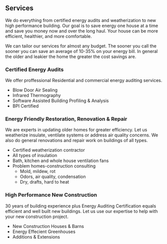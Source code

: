## Services

We do everything from certified energy audits and weatherization to new
high performance building. Our goal is to save energy one house at a
time and save you money now and over the long haul.  Your house can be
more efficient, healthier, and more comfortable.

We can tailor our services for almost any budget.  The sooner you call the
sooner you can save an average of 10-35% on your energy bill.  In general the
older and leakier the home the greater the cost savings are.

### Certified Energy Audits

We offer proffessional Residential and commercial energy auditing services. 

* Blow Door Air Sealing
* Infrared Thermography
* Software Assisted Building Profiling & Analysis
* BPI Certified

### Energy Friendly Restoration, Renovation & Repair

We are experts in updating older homes for greater efficiency. Let us
weatherize insulate, ventilate systems or address air quality concerns. We also
do general renovations and repair work on buildings of all types. 

* Certified weatherization contractor
* All types of insulation
* Bath, kitchen and whole house ventilation fans
* Problem homes-construction consulting
  * Mold, mildew, rot
  * Odors, air quality, condensation
  * Dry, drafts, hard to heat

### High Performance New Construction

30 years of building experience plus Energy Auditing Certification equals
efficient and well built new buildings. Let us use our expertise to help
with your new construction project.

* New Construction Houses & Barns
* Energy Effecient Greenhouses
* Additions & Extensions
